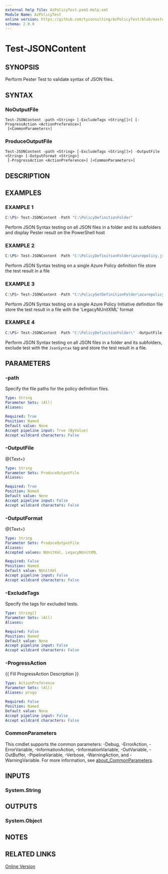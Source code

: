 ```yaml
---
external help file: AzPolicyTest.psm1-Help.xml
Module Name: AzPolicyTest
online version: https://github.com/tyconsulting/AzPolicyTest/blob/master/help/Test-JSONContent.md
schema: 2.0.0
---
```


# Test-JSONContent

## SYNOPSIS
Perform Pester Test to validate syntax of JSON files.

## SYNTAX

### NoOutputFile
```
Test-JSONContent -path <String> [-ExcludeTags <String[]>] [-ProgressAction <ActionPreference>]
 [<CommonParameters>]
```

### ProduceOutputFile
```
Test-JSONContent -path <String> [-ExcludeTags <String[]>] -OutputFile <String> [-OutputFormat <String>]
 [-ProgressAction <ActionPreference>] [<CommonParameters>]
```

## DESCRIPTION

## EXAMPLES

### EXAMPLE 1

```powershell
C:\PS> Test-JSONContent -Path "C:\PolicyDefinitionFolder"
```

Perform JSON Syntax testing on all JSON files in a folder and its subfolders and display Pester result on the PowerShell host

### EXAMPLE 2

```powershell
C:\PS> Test-JSONContent -Path "C:\PolicyDefinitionFolder\azurepolicy.json" -OutputFile "C:\Temp\MyTestResult.xml"
```

Perform JSON Syntax testing on a single Azure Policy definition file store the test result in a file

### EXAMPLE 3

```powershell
C:\PS> Test-JSONContent -Path "C:\PolicySetDefinitionFolder\azurepolicyset.json" -OutputFile "C:\Temp\MyTestResult.xml" -OutputFormat 'LegacyNUnitXML'
```

Perform JSON Syntax testing on a single Azure Policy Initiative definition file store the test result in a file with the 'LegacyNUnitXML' format

### EXAMPLE 4

```powershell
C:\PS> Test-JSONContent -Path "C:\PolicyDefinitionFolder\" -OutputFile "C:\Temp\MyTestResult.xml" -ExcludeTags 'JsonSyntax'
```

Perform JSON Syntax testing on all JSON files in a folder and its subfolders, exclude test with the `JsonSyntax` tag and store the test result in a file.


## PARAMETERS

### -path
Specify the file paths for the policy definition files.

```yaml
Type: String
Parameter Sets: (All)
Aliases:

Required: True
Position: Named
Default value: None
Accept pipeline input: True (ByValue)
Accept wildcard characters: False
```

### -OutputFile
@{Text=}

```yaml
Type: String
Parameter Sets: ProduceOutputFile
Aliases:

Required: True
Position: Named
Default value: None
Accept pipeline input: False
Accept wildcard characters: False
```

### -OutputFormat
@{Text=}

```yaml
Type: String
Parameter Sets: ProduceOutputFile
Aliases:
Accepted values: NUnitXml, LegacyNUnitXML

Required: False
Position: Named
Default value: NUnitXml
Accept pipeline input: False
Accept wildcard characters: False
```

### -ExcludeTags
Specify the tags for excluded tests.

```yaml
Type: String[]
Parameter Sets: (All)
Aliases:

Required: False
Position: Named
Default value: None
Accept pipeline input: False
Accept wildcard characters: False
```

### -ProgressAction
{{ Fill ProgressAction Description }}

```yaml
Type: ActionPreference
Parameter Sets: (All)
Aliases: proga

Required: False
Position: Named
Default value: None
Accept pipeline input: False
Accept wildcard characters: False
```

### CommonParameters
This cmdlet supports the common parameters: -Debug, -ErrorAction, -ErrorVariable, -InformationAction, -InformationVariable, -OutVariable, -OutBuffer, -PipelineVariable, -Verbose, -WarningAction, and -WarningVariable. For more information, see [about_CommonParameters](http://go.microsoft.com/fwlink/?LinkID=113216).

## INPUTS

### System.String
## OUTPUTS

### System.Object
## NOTES

## RELATED LINKS

[Online Version](https://github.com/tyconsulting/AzPolicyTest/blob/master/help/Test-JSONContent.md)

